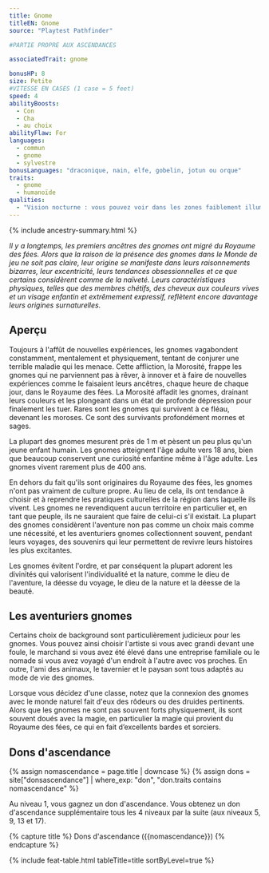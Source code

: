 ```yaml
---
title: Gnome
titleEN: Gnome
source: "Playtest Pathfinder"

#PARTIE PROPRE AUX ASCENDANCES

associatedTrait: gnome

bonusHP: 8
size: Petite
#VITESSE EN CASES (1 case = 5 feet)
speed: 4
abilityBoosts:
  - Con
  - Cha
  - au choix
abilityFlaw: For
languages:
  - commun
  - gnome
  - sylvestre
bonusLanguages: "draconique, nain, elfe, gobelin, jotun ou orque"
traits:
  - gnome
  - humanoïde
qualities:
  - "Vision nocturne : vous pouvez voir dans les zones faiblement illuminées aussi bien qu'en plein jour."
---
```


{% include ancestry-summary.html %}

*Il y a longtemps, les premiers ancêtres des gnomes ont migré du Royaume des fées. Alors que la raison de la présence des gnomes dans le Monde de jeu ne soit pas claire, leur origine se manifeste dans leurs raisonnements bizarres, leur excentricité, leurs tendances obsessionnelles et ce que certains considèrent comme de la naïveté. Leurs caractéristiques physiques, telles que des membres chétifs, des cheveux aux couleurs vives et un visage enfantin et extrêmement expressif, reflètent encore davantage leurs origines surnaturelles.*

## Aperçu
Toujours à l'affût de nouvelles expériences, les gnomes vagabondent constamment, mentalement et physiquement, tentant de conjurer une terrible maladie qui les menace. Cette affliction, la Morosité, frappe les gnomes qui ne parviennent pas à rêver, à innover et à faire de nouvelles expériences comme le faisaient leurs ancêtres, chaque heure de chaque jour, dans le Royaume des fées. La Morosité affadit les gnomes, drainant leurs couleurs et les plongeant dans un état de profonde dépression pour finalement les tuer. Rares sont les gnomes qui survivent à ce fléau, devenant les moroses. Ce sont des survivants profondément mornes et sages.

La plupart des gnomes mesurent près de 1 m et pèsent un peu plus qu'un jeune enfant humain. Les gnomes atteignent l'âge adulte vers 18 ans, bien que beaucoup conservent une curiosité enfantine même à l'âge adulte. Les gnomes vivent rarement plus de 400 ans.

En dehors du fait qu'ils sont originaires du Royaume des fées, les gnomes n'ont pas vraiment de culture propre. Au lieu de cela, ils ont tendance à choisir et à reprendre les pratiques culturelles de la région dans laquelle ils vivent. Les gnomes ne revendiquent aucun territoire en particulier et, en tant que peuple, ils ne sauraient que faire de celui-ci s'il existait. La plupart des gnomes considèrent l'aventure non pas comme un choix mais comme une nécessité, et les aventuriers gnomes collectionnent souvent, pendant leurs voyages, des souvenirs qui leur permettent de revivre leurs histoires les plus excitantes.

Les gnomes évitent l'ordre, et par conséquent la plupart adorent les divinités qui valorisent l'individualité et la nature, comme le dieu de l'aventure, la déesse du voyage, le dieu de la nature et la déesse de la beauté.

## Les aventuriers gnomes
Certains choix de background sont particulièrement judicieux pour les gnomes. Vous pouvez ainsi choisir l'artiste si vous avec grandi devant une foule, le marchand si vous avez été élevé dans une entreprise familiale ou le nomade si vous avez voyagé d'un endroit à l'autre avec vos proches. En outre, l'ami des animaux, le tavernier et le paysan sont tous adaptés au mode de vie des gnomes.

Lorsque vous décidez d'une classe, notez que la connexion des gnomes avec le monde naturel fait d'eux des rôdeurs ou des druides pertinents. Alors que les gnomes ne sont pas souvent forts physiquement, ils sont souvent doués avec la magie, en particulier la magie qui provient du Royaume des fées, ce qui en fait d’excellents bardes et sorciers.

## Dons d'ascendance

{% assign nomascendance = page.title | downcase %}
{% assign dons = site["donsascendance"] | where_exp: "don", "don.traits contains nomascendance" %}

<p>Au niveau 1, vous gagnez un don d'ascendance. Vous obtenez un don d'ascendance supplémentaire tous les 4 niveaux par la suite (aux niveaux 5, 9, 13 et 17). </p>

{% capture title %}
Dons d'ascendance ({{nomascendance}})
{% endcapture %}

{% include feat-table.html tableTitle=title sortByLevel=true %}
